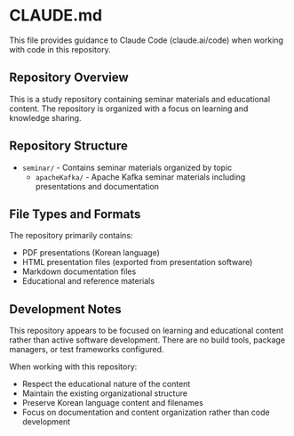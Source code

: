 # CLAUDE.md

This file provides guidance to Claude Code (claude.ai/code) when working with code in this repository.

## Repository Overview

This is a study repository containing seminar materials and educational content. The repository is organized with a focus on learning and knowledge sharing.

## Repository Structure

- `seminar/` - Contains seminar materials organized by topic
  - `apacheKafka/` - Apache Kafka seminar materials including presentations and documentation

## File Types and Formats

The repository primarily contains:
- PDF presentations (Korean language)
- HTML presentation files (exported from presentation software)
- Markdown documentation files
- Educational and reference materials

## Development Notes

This repository appears to be focused on learning and educational content rather than active software development. There are no build tools, package managers, or test frameworks configured.

When working with this repository:
- Respect the educational nature of the content
- Maintain the existing organizational structure
- Preserve Korean language content and filenames
- Focus on documentation and content organization rather than code development